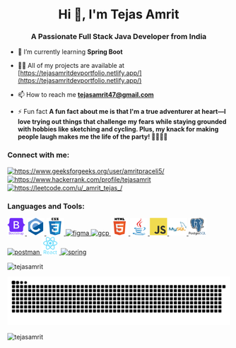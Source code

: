 <h1 align="center">Hi 👋, I'm Tejas Amrit</h1>
<h3 align="center">A Passionate Full Stack Java Developer from India</h3>

- 🌱 I’m currently learning **Spring Boot**

- 👨‍💻 All of my projects are available at [https://tejasamritdevportfolio.netlify.app/](https://tejasamritdevportfolio.netlify.app/)

- 📫 How to reach me **tejasamrit47@gmail.com**

- ⚡ Fun fact **A fun fact about me is that I'm a true adventurer at heart—I love trying out things that challenge my fears while staying grounded with hobbies like sketching and cycling. Plus, my knack for making people laugh makes me the life of the party! 🎨🚴‍♂️😊**

<h3 align="left">Connect with me:</h3>
<p align="left">
  <a href="https://auth.geeksforgeeks.org/user/https://www.geeksforgeeks.org/user/amritpraceli5/" target="blank"><img align="center" src="https://raw.githubusercontent.com/rahuldkjain/github-profile-readme-generator/master/src/images/icons/Social/geeks-for-geeks.svg" alt="https://www.geeksforgeeks.org/user/amritpraceli5/" height="30" width="40" /></a>
<a href="https://www.hackerrank.com/https://www.hackerrank.com/profile/tejasamrit" target="blank"><img align="center" src="https://raw.githubusercontent.com/rahuldkjain/github-profile-readme-generator/master/src/images/icons/Social/hackerrank.svg" alt="https://www.hackerrank.com/profile/tejasamrit" height="30" width="40" /></a>
<a href="https://www.leetcode.com/https://leetcode.com/u/_amrit_tejas_/" target="blank"><img align="center" src="https://raw.githubusercontent.com/rahuldkjain/github-profile-readme-generator/master/src/images/icons/Social/leet-code.svg" alt="https://leetcode.com/u/_amrit_tejas_/" height="30" width="40" /></a>

</p>

<h3 align="left">Languages and Tools:</h3>
<p align="left"> <a href="https://getbootstrap.com" target="_blank" rel="noreferrer"> <img src="https://raw.githubusercontent.com/devicons/devicon/master/icons/bootstrap/bootstrap-plain-wordmark.svg" alt="bootstrap" width="40" height="40"/> </a> <a href="https://www.cprogramming.com/" target="_blank" rel="noreferrer"> <img src="https://raw.githubusercontent.com/devicons/devicon/master/icons/c/c-original.svg" alt="c" width="40" height="40"/> </a> <a href="https://www.w3schools.com/css/" target="_blank" rel="noreferrer"> <img src="https://raw.githubusercontent.com/devicons/devicon/master/icons/css3/css3-original-wordmark.svg" alt="css3" width="40" height="40"/> </a> <a href="https://www.figma.com/" target="_blank" rel="noreferrer"> <img src="https://www.vectorlogo.zone/logos/figma/figma-icon.svg" alt="figma" width="40" height="40"/> </a> <a href="https://cloud.google.com" target="_blank" rel="noreferrer"> <img src="https://www.vectorlogo.zone/logos/google_cloud/google_cloud-icon.svg" alt="gcp" width="40" height="40"/> </a> <a href="https://www.w3.org/html/" target="_blank" rel="noreferrer"> <img src="https://raw.githubusercontent.com/devicons/devicon/master/icons/html5/html5-original-wordmark.svg" alt="html5" width="40" height="40"/> </a> <a href="https://www.java.com" target="_blank" rel="noreferrer"> <img src="https://raw.githubusercontent.com/devicons/devicon/master/icons/java/java-original.svg" alt="java" width="40" height="40"/> </a> <a href="https://developer.mozilla.org/en-US/docs/Web/JavaScript" target="_blank" rel="noreferrer"> <img src="https://raw.githubusercontent.com/devicons/devicon/master/icons/javascript/javascript-original.svg" alt="javascript" width="40" height="40"/> </a> <a href="https://www.mysql.com/" target="_blank" rel="noreferrer"> <img src="https://raw.githubusercontent.com/devicons/devicon/master/icons/mysql/mysql-original-wordmark.svg" alt="mysql" width="40" height="40"/> </a> <a href="https://www.postgresql.org" target="_blank" rel="noreferrer"> <img src="https://raw.githubusercontent.com/devicons/devicon/master/icons/postgresql/postgresql-original-wordmark.svg" alt="postgresql" width="40" height="40"/> </a> <a href="https://postman.com" target="_blank" rel="noreferrer"> <img src="https://www.vectorlogo.zone/logos/getpostman/getpostman-icon.svg" alt="postman" width="40" height="40"/> </a> <a href="https://reactjs.org/" target="_blank" rel="noreferrer"> <img src="https://raw.githubusercontent.com/devicons/devicon/master/icons/react/react-original-wordmark.svg" alt="react" width="40" height="40"/> </a> <a href="https://spring.io/" target="_blank" rel="noreferrer"> <img src="https://www.vectorlogo.zone/logos/springio/springio-icon.svg" alt="spring" width="40" height="40"/> </a> </p>

<p><img align="center" src="https://github-readme-stats.vercel.app/api/top-langs?username=tejasamrit&show_icons=true&locale=en&layout=compact" alt="tejasamrit" /></p>

<picture>
  <source media="(prefers-color-scheme: dark)" srcset="https://raw.githubusercontent.com/tejasamrit/tejasamrit/output/github-snake-dark.svg" />
  <source media="(prefers-color-scheme: light)" srcset="https://raw.githubusercontent.com/tejasamrit/tejasamrit/output/github-snake.svg" />
  <img alt="github-snake" src="https://raw.githubusercontent.com/tejasamrit/tejasamrit/output/github-snake.svg" />
</picture>


<p><img align="center" src="https://github-readme-streak-stats.herokuapp.com/?user=tejasamrit&" alt="tejasamrit" /></p>

